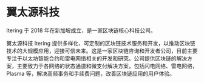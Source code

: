 # 翼太源科技

Itering 于 2018 年在新加坡成立，是一家区块链核心科技公司。

翼太源科技 Itering 提供多样化、可定制的区块链技术服务和开发，以推动区块链技术的大规模应用，迎接可信未来。这是一家区块链咨询和开发者公司，目前主要专注于以太坊智能合约和雷电网络相关的开发和研究。公司提供区块链的解决方案，主要致力于各网络的状态通道和微支付解决方案，包括闪电网络、雷电网络，Plasma 等，解决高频事务和手续费问题，改善区块链应用的用户体验。
